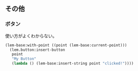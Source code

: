 <!-- (lem-lisp-mode:lisp-mode)
-->

## その他

### ボタン

使い方がよくわからない。

````lisp
(lem-base:with-point ((point (lem-base:current-point)))
  (lem.button:insert-button
   point
   "My Button"
   (lambda () (lem-base:insert-string point "clicked!"))))
````